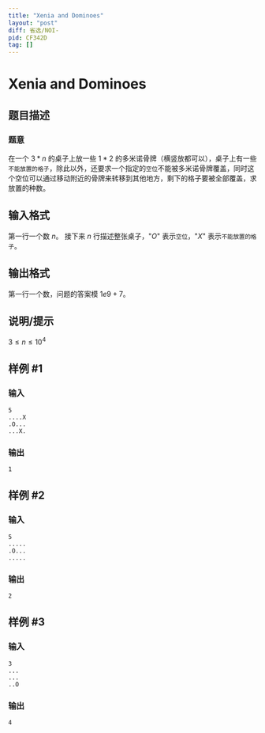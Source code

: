 ```yaml
---
title: "Xenia and Dominoes"
layout: "post"
diff: 省选/NOI-
pid: CF342D
tag: []
---
```


# Xenia and Dominoes

## 题目描述

### 题意
在一个 $3*n$ 的桌子上放一些 $1*2$ 的多米诺骨牌（横竖放都可以），桌子上有一些`不能放置的格子`，除此以外，还要求一个指定的`空位`不能被多米诺骨牌覆盖，同时这个空位可以通过移动附近的骨牌来转移到其他地方，剩下的格子要被全部覆盖，求放置的种数。

## 输入格式

第一行一个数 $n$。
接下来 $n$ 行描述整张桌子，"$O$" 表示`空位`，"$X$" 表示`不能放置的格子`。

## 输出格式

第一行一个数，问题的答案模 $1e9+7$。

## 说明/提示

$3\leq n\leq 10^4$

## 样例 #1

### 输入

```
5
....X
.O...
...X.

```

### 输出

```
1

```

## 样例 #2

### 输入

```
5
.....
.O...
.....

```

### 输出

```
2

```

## 样例 #3

### 输入

```
3
...
...
..O

```

### 输出

```
4

```

